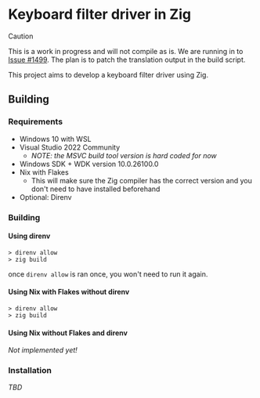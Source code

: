 # Keyboard filter driver in Zig

> [!CAUTION]
> This is a work in progress and will not compile as is. We are running in to [Issue #1499](https://github.com/ziglang/zig/issues/1499). The plan is to patch the translation output in the build script.

This project aims to develop a keyboard filter driver using Zig. 

## Building
### Requirements

- Windows 10 with WSL
- Visual Studio 2022 Community
    - _NOTE: the MSVC build tool version is hard coded for now_
- Windows SDK + WDK version 10.0.26100.0
- Nix with Flakes
    - This will make sure the Zig compiler has the correct version and you don't need to have installed beforehand
- Optional: Direnv

### Building

#### Using direnv
```shell
> direnv allow
> zig build
```
once ``direnv allow`` is ran once, you won't need to run it again.

#### Using Nix with Flakes without direnv
```shell
> direnv allow
> zig build
```

#### Using Nix without Flakes and direnv
_Not implemented yet!_

### Installation
_TBD_
